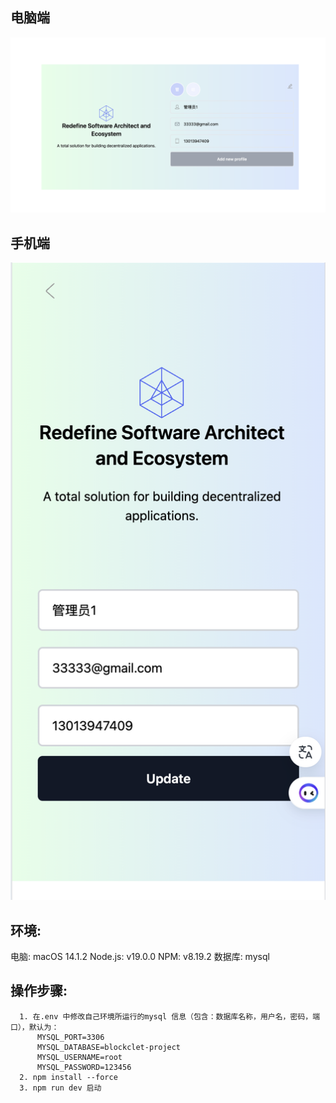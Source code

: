 ## 电脑端
<img src="./public/pc.png" />

## 手机端
<img src="./public/mobile.png" />

## 环境:

  电脑: macOS 14.1.2
  Node.js: v19.0.0
  NPM: v8.19.2
  数据库: mysql

## 操作步骤:

```
  1. 在.env 中修改自己环境所运行的mysql 信息（包含：数据库名称，用户名，密码，端口），默认为：
      MYSQL_PORT=3306
      MYSQL_DATABASE=blockclet-project
      MYSQL_USERNAME=root
      MYSQL_PASSWORD=123456
  2. npm install --force
  3. npm run dev 启动

```
